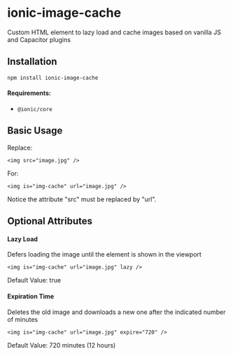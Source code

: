# ionic-image-cache

Custom HTML element to lazy load and cache images based on vanilla JS and Capacitor plugins

## Installation

`npm install ionic-image-cache`

#### Requirements:

- `@ionic/core`

## Basic Usage

Replace:

`<img src="image.jpg" />`

For:

`<img is="img-cache" url="image.jpg" />`

Notice the attribute "src" must be replaced by "url".

## Optional Attributes

#### Lazy Load

Defers loading the image until the element is shown in the viewport

`<img is="img-cache" url="image.jpg" lazy />`

Default Value: true

#### Expiration Time

Deletes the old image and downloads a new one after the indicated number of minutes

`<img is="img-cache" url="image.jpg" expire="720" />`

Default Value: 720 minutes (12 hours)

